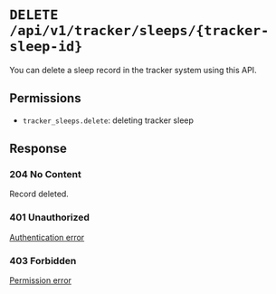 # `DELETE /api/v1/tracker/sleeps/{tracker-sleep-id}`
You can delete a sleep record in the tracker system using this API.


## Permissions

- `tracker_sleeps.delete`: deleting tracker sleep

## Response

### 204 No Content
Record deleted.

### 401 Unauthorized
[Authentication error](../../_globals/authentication-errors.md)

### 403 Forbidden
[Permission error](../../_globals/permission-errors.md)
